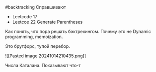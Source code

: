 #backtracking
Справшивают 
- Leetcode 17
- Leetcoe 22 Generate Parentheses

Как понять, что пора решать бэктрекингом. Почему это не Dynamic programming, memoization.

Это брутфорс, тупой перебор.

![[Pasted image 20241014210435.png]]

Числа Каталана. Показывают что-т